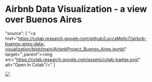 # Airbnb Data Visualization - a view over Buenos Aires

"source": [
 "<a href=\"https://colab.research.google.com/github/LuccaMello7/airbnb-buenos-aires-data-visualization/blob/main/AirbnbProject_Buenos_Aires.ipynb\" target=\"_parent\"><img src=\"https://colab.research.google.com/assets/colab-badge.svg\" alt=\"Open In Colab\"/></a>"
]

![](https://drive.google.com/uc?export=view&id=1mHCvnwHH0eB8Di2zwOgytJOE09bbLqw3)
